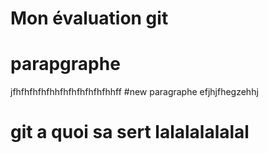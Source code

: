 # Mon évaluation git
# parapgraphe
jfhfhfhfhfhhfhfhfhfhfhfhhff
#new paragraphe
efjhjfhegzehhj
# git a quoi sa sert lalalalalalal
